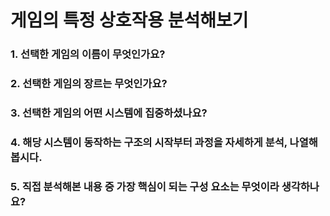 # 게임의 특정 상호작용 분석해보기

### 1. 선택한 게임의 이름이 무엇인가요?


### 2. 선택한 게임의 장르는 무엇인가요?


### 3. 선택한 게임의 어떤 시스템에 집중하셨나요?


### 4. 해당 시스템이 동작하는 구조의 시작부터 과정을 자세하게 분석, 나열해봅시다.


### 5. 직접 분석해본 내용 중 가장 핵심이 되는 구성 요소는 무엇이라 생각하나요?

